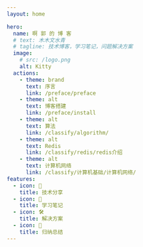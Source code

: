 ```yaml
---
layout: home

hero:
  name: 啊 郭 的 博 客
  # text: 木木文水青
  # tagline: 技术博客，学习笔记，问题解决方案
  image:
    # src: /logo.png
    alt: Kitty
  actions:
    - theme: brand
      text: 序言
      link: /preface/preface
    - theme: alt
      text: 博客搭建
      link: /preface/install
    - theme: alt
      text: 算法
      link: /classify/algorithm/
    - theme: alt
      text: Redis
      link: /classify/redis/redis介绍
    - theme: alt
      text: 计算机网络
      link: /classify/计算机基础/计算机网络/
features:
  - icon: 🤝
    title: 技术分享
  - icon: 📄
    title: 学习笔记
  - icon: 🛠️
    title: 解决方案
  - icon: 📁
    title: 归纳总结
---
```



